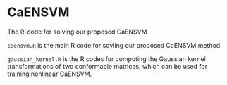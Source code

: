 # CaENSVM
The R-code for solving our proposed CaENSVM

`caensvm.R` is the main R code for sovling our proposed CaENSVM method

`gaussian_kernel.R` is the R codes for computing the Gaussian kernel transformations of two conformable matrices, which can be used for training nonlinear CaENSVM.

